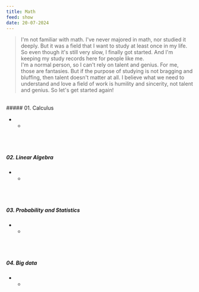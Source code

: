 ```yaml
---
title: Math
feed: show
date: 20-07-2024
---
```



> I'm not familiar with math. I've never majored in math, nor studied it deeply. But it was a field that I want to study at least once in my life. So even though it's still very slow, I finally got started. And I'm keeping my study records here for people like me.
> <br>
> I'm a normal person, so I can't rely on talent and genius. For me, those are fantasies. But if the purpose of studying is not bragging and bluffing, then talent doesn't matter at all. I believe what we need to understand and love a field of work is humility and sincerity, not talent and genius. So let's get started again!

<br>
##### 01. Calculus

- -
<br><br>
##### 02. Linear Algebra

- -
<br><br>
##### 03. Probability and Statistics

- -
<br><br>
##### 04. Big data

- -